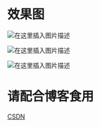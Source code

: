 # 效果图 

![在这里插入图片描述](https://img-blog.csdnimg.cn/20200512133828301.png)

![在这里插入图片描述](https://img-blog.csdnimg.cn/20200512133937571.png)

![在这里插入图片描述](https://img-blog.csdnimg.cn/20200512133340522.png?)

# 请配合博客食用

[CSDN](https://blog.csdn.net/qq_27525611/article/details/106016872)
